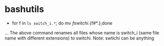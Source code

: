 # bashutils

* for f in `ls switch_i.*`; do mv $f switchi.${f#*.};done

... The above command renames all files whose name is switch_i (same file name with different extensions) to switchi.
Note: swtichi can be anything
